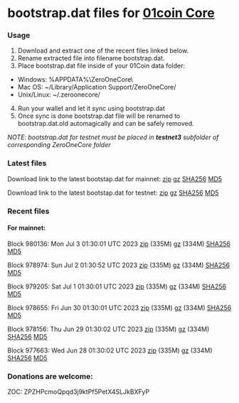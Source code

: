 # bootstrap.dat files for [01coin Core](https://01coin.io)

### Usage

1. Download and extract one of the recent files linked below.
2. Rename extracted file into filename bootstrap.dat.
3. Place bootstrap.dat file inside of your 01Coin data folder:
 - Windows: %APPDATA%\ZeroOneCore\
 - Mac OS: ~/Library/Application Support/ZeroOneCore/
 - Unix/Linux: ~/.zeroonecore/
4. Run your wallet and let it sync using bootstrap.dat
5. Once sync is done bootstrap.dat file will be renamed to bootstrap.dat.old automagically and can be safely removed.

_NOTE: bootstrap.dat for testnet must be placed in **testnet3** subfolder of corresponding ZeroOneCore folder_

### Latest files
Download link to the latest bootstap.dat for mainnet: [zip](https://files.01coin.io/mainnet/bootstrap.dat.zip) [gz](https://files.01coin.io/mainnet/bootstrap.dat.tar.gz) [SHA256](https://files.01coin.io/mainnet/sha256.txt) [MD5](https://files.01coin.io/mainnet/md5.txt)

Download link to the latest bootstap.dat for testnet: [zip](https://files.01coin.io/testnet/bootstrap.dat.zip) [gz](https://files.01coin.io/testnet/bootstrap.dat.tar.gz) [SHA256](https://files.01coin.io/testnet/sha256.txt) [MD5](https://files.01coin.io/testnet/md5.txt)

### Recent files

#### For mainnet:

Block 980136: Mon Jul  3 01:30:01 UTC 2023 [zip](https://files.01coin.io/mainnet/2023-07-03/bootstrap.dat.zip) (335M) [gz](https://files.01coin.io/mainnet/2023-07-03/bootstrap.dat.tar.gz) (334M) [SHA256](https://files.01coin.io/mainnet/2023-07-03/sha256.txt) [MD5](https://files.01coin.io/mainnet/2023-07-03/md5.txt)

Block 978974: Sun Jul  2 01:30:52 UTC 2023 [zip](https://files.01coin.io/mainnet/2023-07-02/bootstrap.dat.zip) (335M) [gz](https://files.01coin.io/mainnet/2023-07-02/bootstrap.dat.tar.gz) (334M) [SHA256](https://files.01coin.io/mainnet/2023-07-02/sha256.txt) [MD5](https://files.01coin.io/mainnet/2023-07-02/md5.txt)

Block 979205: Sat Jul  1 01:30:01 UTC 2023 [zip](https://files.01coin.io/mainnet/2023-07-01/bootstrap.dat.zip) (335M) [gz](https://files.01coin.io/mainnet/2023-07-01/bootstrap.dat.tar.gz) (334M) [SHA256](https://files.01coin.io/mainnet/2023-07-01/sha256.txt) [MD5](https://files.01coin.io/mainnet/2023-07-01/md5.txt)

Block 978655: Fri Jun 30 01:30:01 UTC 2023 [zip](https://files.01coin.io/mainnet/2023-06-30/bootstrap.dat.zip) (335M) [gz](https://files.01coin.io/mainnet/2023-06-30/bootstrap.dat.tar.gz) (334M) [SHA256](https://files.01coin.io/mainnet/2023-06-30/sha256.txt) [MD5](https://files.01coin.io/mainnet/2023-06-30/md5.txt)

Block 978156: Thu Jun 29 01:30:02 UTC 2023 [zip](https://files.01coin.io/mainnet/2023-06-29/bootstrap.dat.zip) (335M) [gz](https://files.01coin.io/mainnet/2023-06-29/bootstrap.dat.tar.gz) (334M) [SHA256](https://files.01coin.io/mainnet/2023-06-29/sha256.txt) [MD5](https://files.01coin.io/mainnet/2023-06-29/md5.txt)

Block 977663: Wed Jun 28 01:30:02 UTC 2023 [zip](https://files.01coin.io/mainnet/2023-06-28/bootstrap.dat.zip) (335M) [gz](https://files.01coin.io/mainnet/2023-06-28/bootstrap.dat.tar.gz) (334M) [SHA256](https://files.01coin.io/mainnet/2023-06-28/sha256.txt) [MD5](https://files.01coin.io/mainnet/2023-06-28/md5.txt)


### Donations are welcome:

ZOC: ZPZHPcmoQpqd3j9ktPf5PetX4SLJkBXFyP
